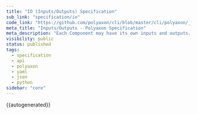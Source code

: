 ```yaml
---
title: "IO (Inputs/Outputs) Specification"
sub_link: "specification/io"
code_link: "https://github.com/polyaxon/cli/blob/master/cli/polyaxon/_flow/io/io.py"
meta_title: "Inputs/Outputs - Polyaxon Specification"
meta_description: "Each Component may have its own inputs and outputs. The inputs and outputs describe the expected parameters to pass to the component and their types. In the context of a DAG, inputs and outputs types are used to validate the flow of information going from one operation to another."
visibility: public
status: published
tags:
  - specification
  - api
  - polyaxon
  - yaml
  - json
  - python
sidebar: "core"
---
```


{{autogenerated}}
